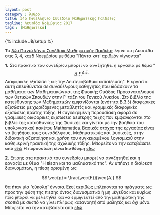 ```yaml
---
layout: post
category : Άρθρο
title: 34o Πανελλήνιο Συνέδριο Μαθηματικής Παιδείας
tagline: Λευκάδα Νοέμβριος 2017
tags : [Μαθηματικά]
---
```

{% include JB/setup %}

To [34o Πανελλήνιο Συνέδριο Μαθηματικής Παιδείας](http://www.emesynedrio34.gr/) έγινε στη Λευκάδα στις 3, 4, και 5 Νοεμβρίου
με θέμα "Πάντα κατ' αριθμόν γίγνονται"

**1.** Στα πρακτικά του συνεδρίου μπορεί να αναζητηθεί η εργασία με θέμα "$$Δ.Ε.^{Δ.Ε.}$$ Διαφορικές εξισώσεις εις την Δευτεροβάθμια εκπαίδευση".
Η εργασία αυτή απευθύνεται σε συναδέλφους καθηγητές που διδάσκουν τα μαθήματα των Μαθηματικών και της Φυσικής Ομάδας Προσανατολισμού των Θετικών Σπουδών στην Γ’ τάξη
του Γενικού Λυκείου. Στο βιβλίο της κατεύθυνσης των Μαθηματικών εμφανίζονται (ενότητα Β.3.3) διαφορικές εξισώσεις με χωριζόμενες μεταβλητές και γραμμικές διαφορικές εξισώσεις
πρώτης τάξης. Η συγκεκριμένη παρουσίαση αφορά σε γραμμικές διαφορικές εξισώσεις δεύτερης τάξης που εμφανίζονται στο βιβλίο της κατεύθυνσης της Φυσικής και γίνεται με την βοήθεια του
υπολογιστικού πακέτου Mathematica. Βασικός στόχος της εργασίας είναι να βοηθήσει τους συναδέλφους, Μαθηματικούς και Φυσικούς, στην διδακτική αξιοποίηση και χρήση του
συγκεκριμένου λογισμικού στην καθημερινή πρακτική της σχολικής τάξης. 
Μπορείτε να την κατεβάσετε από [εδώ](https://drive.google.com/open?id=0B2PMgebiPbrIZVprckpMNFJEcHc)
Η παρουσίαση είναι διαθέσιμη [εδώ](https://www.youtube.com/watch?v=ag51MeXtZHU&feature=emb_logo)

**2.** Επίσης στα πρακτικά του συνεδρίου μπορεί να αναζητηθεί και η εργασία με θέμα "Η πίεση και τα μαθηματικά της". Αν υπήρχε η διαίρεση διανυσμάτων, η πίεση ορισμένη ως 

$$ \vec{p} = \frac{\vec{F}}{\vec{A}} $$

θα ήταν μία "εύκολη" έννοια. Εκεί ακριβώς μπλέκονται τα πράγματα ως προς την φύση της πίεσης όντας διανυσματικό ή μη μέγεθος και κυρίως πώς μπορεί να μελετηθεί και να ερμηνευτεί από την μαθηματική της
σκοπιά με σκοπό να γίνει πλήρως κατανοητή από μαθητές και όχι μόνο. Μπορείτε να την κατεβάσετε από [εδώ](https://drive.google.com/open?id=1WvtEQmwE4SOZu9iiizIIOiysYSkzjAbT)

